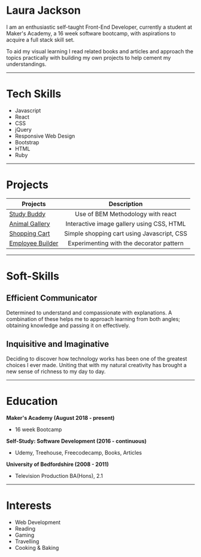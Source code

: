 # Laura Jackson #

I am an enthusiastic self-taught Front-End Developer, currently a student at Maker's Academy, a 16 week software bootcamp, with aspirations to acquire a full stack skill set.

To aid my visual learning I read related books and articles and approach the topics practically with building my own projects to help cement my understandings.

___

Tech Skills
=========

- Javascript
- React
- CSS
- jQuery
- Responsive Web Design
- Bootstrap
- HTML
- Ruby

***

Projects
=========

  | Projects                                                    | Description                                  |
  | ----------------------------------------------------------- |:--------------------------------------------:|
  | [Study Buddy](https://codepen.io/ShinyVerse/pen/WyLVyX )    |      Use of BEM Methodology with react       |
  | [Animal Gallery](https://codepen.io/ShinyVerse/pen/rKvvOj)  |  Interactive image gallery using CSS, HTML   |
  | [Shopping Cart](https://codepen.io/ShinyVerse/pen/QxrbqQ)   | Simple shopping cart using Javascript, CSS   |
  | [Employee Builder](https://codepen.io/ShinyVerse/pen/dKLxaw)|   Experimenting with the decorator pattern   |

  ***

Soft-Skills
===========

## Efficient Communicator ##

  Determined to understand and compassionate with explanations. A combination of these helps me to approach learning from both angles; obtaining knowledge and passing it on effectively.

## Inquisitive and Imaginative ##

  Deciding to discover how technology works has been one of the greatest choices I ever made. Uniting that with my natural creativity has brought a new sense of richness to my day to day.

___

Education
=========

**Maker's Academy (August 2018 - present)**

  - 16 week Bootcamp

**Self-Study: Software Development (2016 - continuous)**

  - Udemy, Treehouse, Freecodecamp, Books, Articles

**University of Bedfordshire (2008 - 2011)**

  - Television Production BA(Hons), 2.1

***

Interests
=========

* Web Development
* Reading
* Gaming
* Travelling
* Cooking & Baking

